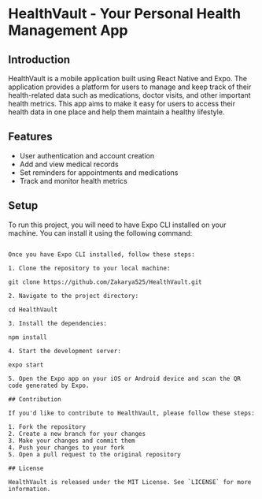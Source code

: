 # HealthVault - Your Personal Health Management App

## Introduction

HealthVault is a mobile application built using React Native and Expo. The application provides a platform for users to manage and keep track of their health-related data such as medications, doctor visits, and other important health metrics. This app aims to make it easy for users to access their health data in one place and help them maintain a healthy lifestyle.

## Features

- User authentication and account creation
- Add and view medical records
- Set reminders for appointments and medications
- Track and monitor health metrics

## Setup

To run this project, you will need to have Expo CLI installed on your machine. You can install it using the following command:

```npm install -g expo-cli

Once you have Expo CLI installed, follow these steps:

1. Clone the repository to your local machine:

git clone https://github.com/Zakarya525/HealthVault.git

2. Navigate to the project directory:

cd HealthVault

3. Install the dependencies:

npm install

4. Start the development server:

expo start

5. Open the Expo app on your iOS or Android device and scan the QR code generated by Expo.

## Contribution

If you'd like to contribute to HealthVault, please follow these steps:

1. Fork the repository
2. Create a new branch for your changes
3. Make your changes and commit them
4. Push your changes to your fork
5. Open a pull request to the original repository

## License

HealthVault is released under the MIT License. See `LICENSE` for more information.





